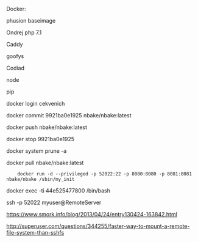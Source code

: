 
Docker:

phusion baseimage

Ondrej php 7.1

Caddy

goofys

Codiad

node

pip

docker login cekvenich

docker commit 9921ba0e1925 nbake/nbake:latest

docker push nbake/nbake:latest

docker stop 9921ba0e1925

docker system prune -a

docker pull nbake/nbake:latest

		docker run -d --privileged -p 52022:22 -p 8080:8080 -p 8081:8081 nbake/nbake /sbin/my_init

docker exec -ti 44e525477800 /bin/bash

ssh -p 52022 myuser@RemoteServer



https://www.smork.info/blog/2013/04/24/entry130424-163842.html

http://superuser.com/questions/344255/faster-way-to-mount-a-remote-file-system-than-sshfs
